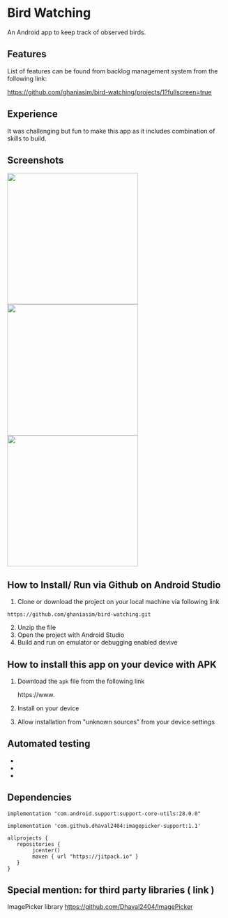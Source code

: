 # Bird Watching
An Android app to keep track of observed birds.

## Features
List of features can be found from backlog management system from the following link:

https://github.com/ghaniasim/bird-watching/projects/1?fullscreen=true

## Experience
It was challenging but fun to make this app as it includes combination of skills to build.

## Screenshots

<image src="screenshots/listView.jpeg" width=300>    <image src="screenshots/addNewBird.jpeg" width=300>
    <image src="screenshots/cameraOptions.jpeg" width=300>    

## How to Install/ Run via Github on Android Studio 

1. Clone or download the project on your local machine via following link
```
https://github.com/ghaniasim/bird-watching.git
```
2. Unzip the file
3. Open the project with Android Studio
4. Build and run on emulator or debugging enabled devive

## How to install this app on your device with APK

1. Download the `apk` file from the following link

    https://www.

2. Install on your device
3. Allow installation from "unknown sources" from your device settings

## Automated testing

-
-
-

## Dependencies

```
implementation "com.android.support:support-core-utils:28.0.0"
```

```
implementation 'com.github.dhaval2404:imagepicker-support:1.1'
```

```
allprojects {
   repositories {
      	jcenter()
       	maven { url "https://jitpack.io" }
   }
}
```

## Special mention: for third party libraries ( link ) 
ImagePicker library https://github.com/Dhaval2404/ImagePicker
